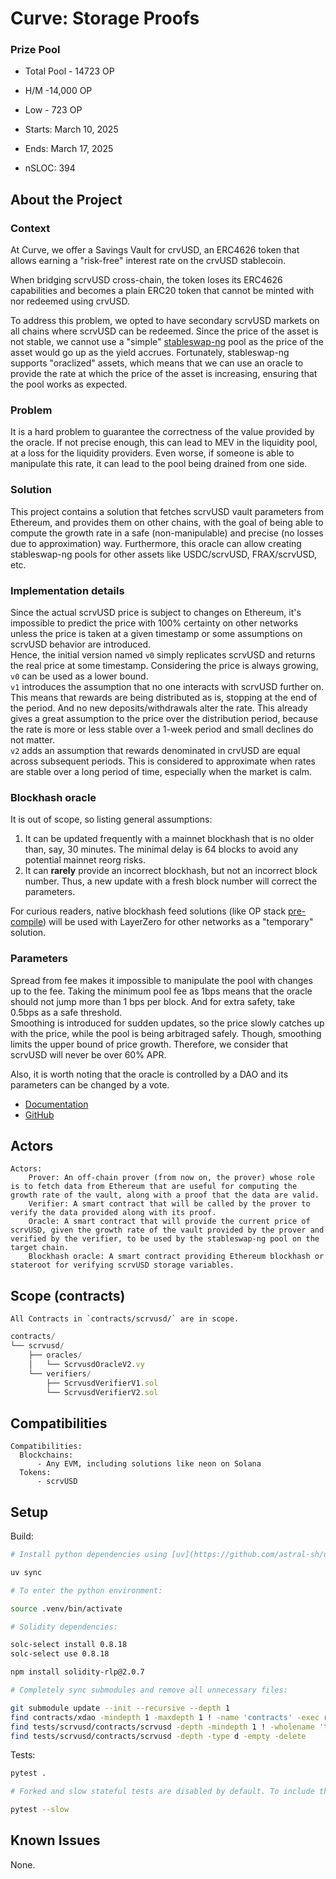 # Curve: Storage Proofs

### Prize Pool

- Total Pool - 14723 OP
- H/M -14,000 OP
- Low - 723 OP

- Starts: March 10, 2025
- Ends: March 17, 2025

- nSLOC: 394

[//]: # (contest-details-open)

## About the Project

### Context
At Curve, we offer a Savings Vault for crvUSD, an ERC4626 token that allows earning
a "risk-free" interest rate on the crvUSD stablecoin.

When bridging scrvUSD cross-chain, the token loses its ERC4626 capabilities and becomes
a plain ERC20 token that cannot be minted with nor redeemed using crvUSD.

To address this problem, we opted to have secondary scrvUSD markets on all chains where scrvUSD can be redeemed.
Since the price of the asset is not stable, we cannot use a "simple" [stableswap-ng](https://github.com/curvefi/stableswap-ng/blob/fd54b9a1a110d0e2e4f962583761d9e236b70967/contracts/main/CurveStableSwapNG.vy#L17) pool as the price
of the asset would go up as the yield accrues. Fortunately, stableswap-ng supports "oraclized" assets,
which means that we can use an oracle to provide the rate at which the price of the asset is increasing, ensuring that the pool works as expected.

### Problem
It is a hard problem to guarantee the correctness of the value provided by the oracle. If not precise enough, this can
lead to MEV in the liquidity pool, at a loss for the liquidity providers. Even worse, if someone is able to manipulate
this rate, it can lead to the pool being drained from one side.

### Solution

This project contains a solution that fetches scrvUSD vault parameters from Ethereum, and provides them on other
chains, with the goal of being able to compute the growth rate in a safe (non-manipulable) and precise 
(no losses due to approximation) way. Furthermore, this oracle can allow creating stableswap-ng pools for other assets
like USDC/scrvUSD, FRAX/scrvUSD, etc.

### Implementation details

Since the actual scrvUSD price is subject to changes on Ethereum,
it's impossible to predict the price with 100% certainty on other networks unless the price is taken at a given timestamp or some assumptions on scrvUSD behavior are introduced.  
Hence, the initial version named `v0` simply replicates scrvUSD and returns the real price at some timestamp.
Considering the price is always growing, `v0` can be used as a lower bound.  
`v1` introduces the assumption that no one interacts with scrvUSD further on.
This means that rewards are being distributed as is, stopping at the end of the period.
And no new deposits/withdrawals alter the rate.
This already gives a great assumption to the price over the distribution period,
because the rate is more or less stable over a 1-week period and small declines do not matter.  
`v2` adds an assumption that rewards denominated in crvUSD are equal across subsequent periods.
This is considered to approximate when rates are stable over a long period of time,
especially when the market is calm.

### Blockhash oracle

It is out of scope, so listing general assumptions:
1. It can be updated frequently with a mainnet blockhash that is no older than, say, 30 minutes. The minimal delay is 64 blocks to avoid any potential mainnet reorg risks.
2. It can __rarely__ provide an incorrect blockhash, but not an incorrect block number. Thus, a new update with a fresh block number will correct the parameters.

For curious readers, native blockhash feed solutions (like OP stack [pre-compile](https://optimistic.etherscan.io/address/0x4200000000000000000000000000000000000015#readProxyContract)) will be used with LayerZero for other networks as a "temporary" solution.

### Parameters

Spread from fee makes it impossible to manipulate the pool with changes up to the fee.
Taking the minimum pool fee as 1bps means that the oracle should not jump more than 1 bps per block.
And for extra safety, take 0.5bps as a safe threshold.  
Smoothing is introduced for sudden updates, so the price slowly catches up with the price, while the pool is being arbitraged safely.
Though, smoothing limits the upper bound of price growth.
Therefore, we consider that scrvUSD will never be over 60% APR.

Also, it is worth noting that the oracle is controlled by a DAO and its parameters can be changed by a vote.


- [Documentation](https://docs.curve.fi/scrvusd/overview/#smart-contracts)  
- [GitHub](https://github.com/curvefi/storage-proofs/tree/audit)


## Actors

```
Actors:
    Prover: An off-chain prover (from now on, the prover) whose role is to fetch data from Ethereum that are useful for computing the growth rate of the vault, along with a proof that the data are valid.
    Verifier: A smart contract that will be called by the prover to verify the data provided along with its proof.
    Oracle: A smart contract that will provide the current price of scrvUSD, given the growth rate of the vault provided by the prover and verified by the verifier, to be used by the stableswap-ng pool on the target chain.
    Blockhash oracle: A smart contract providing Ethereum blockhash or stateroot for verifying scrvUSD storage variables.
```

[//]: # (contest-details-close)

[//]: # (scope-open)

## Scope (contracts)

```
All Contracts in `contracts/scrvusd/` are in scope.
```
```js
contracts/
└── scrvusd/
    ├── oracles/
    │   └── ScrvusdOracleV2.vy
    └── verifiers/
        ├── ScrvusdVerifierV1.sol
        └── ScrvusdVerifierV2.sol
```

## Compatibilities

```
Compatibilities:
  Blockchains:
      - Any EVM, including solutions like neon on Solana
  Tokens:
      - scrvUSD
```

[//]: # (scope-close)

[//]: # (getting-started-open)

## Setup

Build:
```bash
# Install python dependencies using [uv](https://github.com/astral-sh/uv):

uv sync

# To enter the python environment:

source .venv/bin/activate

# Solidity dependencies:

solc-select install 0.8.18
solc-select use 0.8.18

npm install solidity-rlp@2.0.7

# Completely sync submodules and remove all unnecessary files:

git submodule update --init --recursive --depth 1
find contracts/xdao -mindepth 1 -maxdepth 1 ! -name 'contracts' -exec rm -rf {} +
find tests/scrvusd/contracts/scrvusd -depth -mindepth 1 ! -wholename 'tests/scrvusd/contracts/scrvusd/contracts/yearn/VaultV3.vy' -type f -delete
find tests/scrvusd/contracts/scrvusd -depth -type d -empty -delete
```

Tests:
```bash
pytest .

# Forked and slow stateful tests are disabled by default. To include them, use the --forked or --slow flags. For example:

pytest --slow
```

[//]: # (getting-started-close)

[//]: # (known-issues-open)

## Known Issues

None.

[//]: # (known-issues-close)
